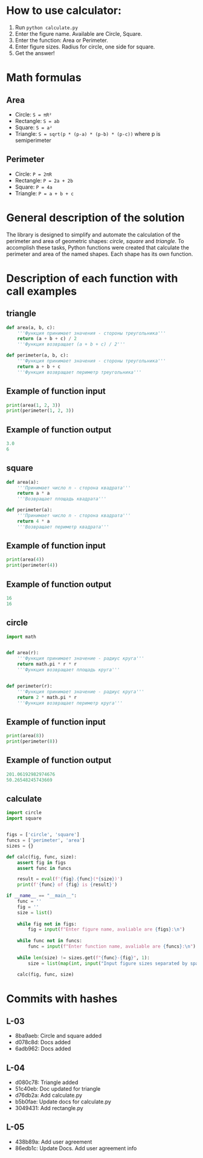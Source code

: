 
# How to use calculator:
1. Run `python calculate.py`
2. Enter the figure name. Available are Circle, Square.
3. Enter the function: Area or Perimeter.
4. Enter figure sizes. Radius for circle, one side for square.
5. Get the answer!

# Math formulas
## Area
- Circle: `S = πR²`
- Rectangle: `S = ab`
- Square: `S = a²`
- Triangle: `S = sqrt(p * (p-a) * (p-b) * (p-c))` where p is semiperimeter

## Perimeter
- Circle: `P = 2πR`
- Rectangle: `P = 2a + 2b`
- Square: `P = 4a`
- Triangle: `P = a + b + c`

# General description of the solution
The library is designed to simplify and automate the calculation of the perimeter and area of geometric shapes: *circle*, *square* and *triangle*.
To accomplish these tasks, Python functions were created that calculate the perimeter and area of the named shapes. Each shape has its own function.

# Description of each function with call examples
## triangle
```python
def area(a, b, c):
    '''Функция принимает значения - стороны треугольника'''
    return (a + b + c) / 2
    '''Функция возвращает (a + b + c) / 2'''

def perimeter(a, b, c):
    '''Функция принимает значения - стороны треугольника'''
    return a + b + c
    '''Функция возвращает периметр треугольника'''
```

## Example of function input

```python
print(area(1, 2, 3))
print(perimeter(1, 2, 3))
```

## Example of function output

```python
3.0
6
```

## square
```python
def area(a):
    '''Принимает число n - сторона квадрата'''
    return a * a
    '''Возвращает площадь квадрата'''

def perimeter(a):
    '''Принимает число n - сторона квадрата'''
    return 4 * a
    '''Возвращает периметр квадрата'''
```

## Example of function input

```python
print(area(4))
print(perimeter(4))
```

## Example of function output

```python
16
16
```

## circle
```python
import math


def area(r):
    '''Функция принимает значение - радиус круга'''
    return math.pi * r * r
    '''Функция возвращает площадь круга'''


def perimeter(r):
    '''Функция принимает значение - радиус круга'''
    return 2 * math.pi * r
    '''Функция возвращает периметр круга'''
```

## Example of function input

```python
print(area(8))
print(perimeter(8))
```

## Example of function output

```python
201.06192982974676
50.26548245743669
```

## calculate
```python
import circle
import square


figs = ['circle', 'square']
funcs = ['perimeter', 'area']
sizes = {}

def calc(fig, func, size):
	assert fig in figs
	assert func in funcs

	result = eval(f'{fig}.{func}(*{size})')
	print(f'{func} of {fig} is {result}')

if __name__ == "__main__":
	func = ''
	fig = ''
	size = list()
    
	while fig not in figs:
		fig = input(f"Enter figure name, avaliable are {figs}:\n")
	
	while func not in funcs:
		func = input(f"Enter function name, avaliable are {funcs}:\n")
	
	while len(size) != sizes.get(f"{func}-{fig}", 1):
		size = list(map(int, input("Input figure sizes separated by space, 1 for circle and square\n").split(' ')))
	
	calc(fig, func, size)
```

# Commits with hashes
## L-03
- 8ba9aeb: Circle and square added
- d078c8d: Docs added
- 6adb962: Docs added

## L-04
- d080c78: Triangle added
- 51c40eb: Doc updated for triangle
- d76db2a: Add calculate.py
- b5b0fae: Update docs for calculate.py
- 3049431: Add rectangle.py

## L-05
- 438b89a: Add user agreement
- 86edb1c: Update Docs. Add user agreement info

